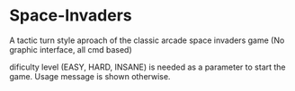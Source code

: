 # Space-Invaders
A tactic turn style aproach of the classic arcade space invaders game (No graphic interface, all cmd based)

dificulty level (EASY, HARD, INSANE) is needed as a parameter to start the game. Usage message is shown otherwise.
